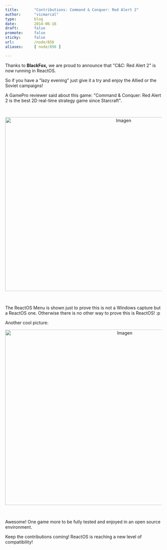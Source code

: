 ```yaml
---
title:       "Contributions: Command & Conquer: Red Alert 2"
author:      "vicmarcal"
type:        blog
date:        2014-06-16
draft:       false
promote:     false
sticky:      false
url:         /node/856
aliases:     [ node/856 ]

---
```


<p>Thanks to <strong>BlackFox,</strong> we are proud to announce that "C&amp;C: Red Alert 2" is now running in ReactOS.</p><p>So if you have a "lazy evening" just give it a try and enjoy the Allied or the Soviet campaigns!</p><p>A GamePro reviewer said about this game: "Command &amp; Conquer: Red Alert 2 is the best 2D real-time strategy game since Starcraft".</p><p>&nbsp;</p><p style="text-align: center;"><img alt="Imagen" class="imgp_img" src="/sites/default/files/imagepicker/14095/2LkLulp.png" height="559" width="746"></p><p>&nbsp;</p><p>The ReactOS Menu is shown just to prove this is not a Windows capture but a ReactOS one. Otherwise there is no other way to prove this is ReactOS! :p</p><p>Another cool picture:</p><p style="text-align: center;"><img alt="Imagen" class="imgp_img" src="/sites/default/files/imagepicker/14095/z3baEbM.png" height="564" width="753"></p><p>&nbsp;</p><p>Awesome! One game more to be fully tested and enjoyed in an open source environment.</p><p>Keep the contributions coming! ReactOS is reaching a new level of compatibility!</p><p>&nbsp;</p>
